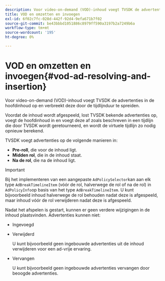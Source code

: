 ```yaml
---
description: Voor video-on-demand (VOD)-inhoud voegt TVSDK de advertenties in de hoofdinhoud op en verbreekt deze door de tijdlijnduur te spreiden.
title: VOD en omzetten en invoegen
exl-id: 6f02c7fc-028d-442f-92d4-9efa671b7f02
source-git-commit: be43bbbd1051886c8979ff590a3197b2a7249b6a
workflow-type: tm+mt
source-wordcount: '195'
ht-degree: 0%

---
```


# VOD en omzetten en invoegen{#vod-ad-resolving-and-insertion}

Voor video-on-demand (VOD)-inhoud voegt TVSDK de advertenties in de hoofdinhoud op en verbreekt deze door de tijdlijnduur te spreiden.

Voordat de inhoud wordt afgespeeld, lost TVSDK bekende advertenties op, voegt de hoofdinhoud in en voegt deze af zoals beschreven in een tijdlijn die door TVSDK wordt geretourneerd, en wordt de virtuele tijdlijn zo nodig opnieuw berekend.

TVSDK voegt advertenties op de volgende manieren in:

* **Pre-roll**, die voor de inhoud ligt.
* **Midden rol**, die in de inhoud staat.
* **Na de rol**, die na de inhoud ligt.

>[!IMPORTANT]
>
>Bij het implementeren van een aangepaste `AdPolicySelector`kan aan elk type `AdBreakTimelineItem` (vóór de rol, halverwege de rol of na de rol) in `AdPolicyInfo`op basis van het type `AdBreakTimelineItem`. U kunt bijvoorbeeld inhoud halverwege de rol behouden nadat deze is afgespeeld, maar inhoud vóór de rol verwijderen nadat deze is afgespeeld.

Nadat het afspelen is gestart, kunnen er geen verdere wijzigingen in de inhoud plaatsvinden. Advertenties kunnen niet:

* Ingevoegd
* Verwijderd

   U kunt bijvoorbeeld geen ingebouwde advertenties uit de inhoud verwijderen voor een ad-vrije ervaring.
* Vervangen

   U kunt bijvoorbeeld geen ingebouwde advertenties vervangen door beoogde advertenties.
